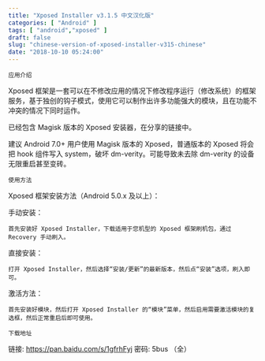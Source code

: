 ```yaml
---
title: "Xposed Installer v3.1.5 中文汉化版"
categories: [ "Android" ]
tags: [ "android","xposed" ]
draft: false
slug: "chinese-version-of-xposed-installer-v315-chinese"
date: "2018-10-10 05:24:00"
---
```


    应用介绍

Xposed 框架是一套可以在不修改应用的情况下修改程序运行（修改系统）的框架服务，基于独创的钩子模式，使用它可以制作出许多功能强大的模块，且在功能不冲突的情况下同时运作。

已经包含 Magisk 版本的 Xposed 安装器，在分享的链接中。

建议 Android 7.0+ 用户使用 Magisk 版本的 Xposed，普通版本的 Xposed 将会把 hook 组件写入 system，破坏 dm-verity。可能导致未去除 dm-verity 的设备无限重启甚至变砖。

    使用方法

Xposed 框架安装方法（Android 5.0.x 及以上）：

手动安装：

    首先安装好 Xposed Installer，下载适用于您机型的 Xposed 框架刷机包，通过 Recovery 手动刷入。


<!--more-->


直接安装：

    打开 Xposed Installer，然后选择“安装/更新”的最新版本，然后点“安装”选项，刷入即可。

激活方法：

    首先安装好模块，然后打开 Xposed Installer 的“模块”菜单，然后启用需要激活模块的复选框，然后正常重启后即可使用。

    下载地址

链接: https://pan.baidu.com/s/1gfrhFyj 密码: 5bus （全）

